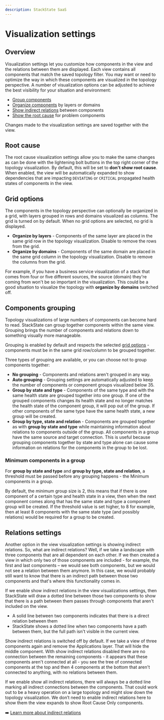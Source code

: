 ```yaml
---
description: StackState SaaS
---
```


# Visualization settings

## Overview

Visualization settings let you customize how components in the view and the relations between them are displayed. Each view contains all components that match the saved topology filter. You may want or need to optimize the way in which these components are visualized in the topology perspective. A number of visualization options can be adjusted to achieve the best visibility for your situation and environment:

* [Group components](visualization_settings.md#components-grouping)
* [Organize components](visualization_settings.md#grid-options) by layers or domains
* [Show indirect relations](visualization_settings.md#relations-settings) between components
* [Show the root cause](visualization_settings.md#root-cause) for problem components

Changes made to the visualization settings are saved together with the view.

## Root cause

The root cause visualization settings allow you to make the same changes as can be done with the lightening bolt buttons in the top right corner of the topology visualization. By default, this will be set to **don't show root cause**. When enabled, the view will be automatically expanded to show dependencies that are impacting `DEVIATING` or `CRITICAL` propagated health states of components in the view.

## Grid options

The components in the topology perspective can optionally be organized in a grid, with layers grouped in rows and domains visualized as columns. The grid is turned on by default. When no grid options are selected, no grid is displayed.

* **Organize by layers** - Components of the same layer are placed in the same grid row in the topology visualization. Disable to remove the rows from the grid.
* **Organize by domains** - Components of the same domain are placed in the same grid column in the topology visualization. Disable to remove the columns from the grid.

For example, if you have a business service visualization of a stack that comes from four or five different sources, the source \(domain\) they're coming from won't be so important in the visualization. This could be a good situation to visualize the topology with **organize by domains** switched off.

## Components grouping

Topology visualizations of large numbers of components can become hard to read. StackState can group together components within the same view. Grouping brings the number of components and relations down to something visually more manageable.

Grouping is enabled by default and respects the selected [grid options](visualization_settings.md#grid-options) - components must be in the same grid row/column to be grouped together.

Three types of grouping are available, or you can choose not to group components together:

* **No grouping** - Components and relations aren't grouped in any way.
* **Auto grouping** - Grouping settings are automatically adjusted to keep the number of components or component groups visualized below 35.
* **Group by state and type** - Components of the same type and with the same health state are grouped together into one group. If one of the grouped components changes its health state and no longer matches the health state of the component group, it will pop out of the group. If other components of the same type have the same health state, a new group will be created.
* **Group by type, state and relation** - Components are grouped together as with **group by state and type** while maintaining information about relations to components outside of the group. All components in a group have the same source and target connection. This is useful because grouping components together by state and type alone can cause some information on relations for the components in the group to be lost.

### Minimum components in a group 

For **group by state and type** and **group by type, state and relation**, a threshold must be passed before any grouping happens - the Minimum components in a group. 

By default, the minimum group size is 2, this means that if there is one component of a certain type and health state in a view, then when the next component comes along that has the same state and type a component group will be created. If the threshold value is set higher, to 8 for example, then at least 8 components with the same state type \(and possibly relations\) would be required for a group to be created.

## Relations settings

Another option in the view visualization settings is showing indirect relations. So, what are indirect relations? Well, if we take a landscape with three components that are all dependent on each other. If we then created a view in which only two of those components are included - for example, the first and last components – we would see both components, but we would not see a relation between them anymore. In this case, we would probably still want to know that there is an indirect path between those two components and that's where this functionality comes in.

If we enable show indirect relations in the view visualizations settings, then StackState will draw a dotted line between those two components to show that there is a path between them passes through components that aren't included on the view.

* A solid line between two components indicates that there is a direct relation between them 
* StackState shows a dotted line when two components have a path between them, but the full path isn't visible in the current view.

Show indirect relations is switched off by default. If we take a view of three components again and remove the Applications layer. That will hide the middle component. With show indirect relations disabled there are no connection between the remaining components - it appears that these components aren't connected at all - you see the tree of connected components at the top and then 4 components at the bottom that aren't connected to anything, with no relations between them.

If we enable show all indirect relations, there will always be a dotted line marking all indirect connections between the components. That could work out to be a heavy operation on a large topology and might slow down the topology visualization. We don’t need to enable indirect relations here to show them the view expands to show Root Cause Only components.

➡️ [Learn more about indirect relations](/use/concepts/relations.md#relation-types)